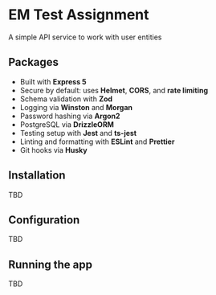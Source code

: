 # EM Test Assignment

A simple API service to work with user entities

## Packages

- Built with **Express 5**
- Secure by default: uses **Helmet**, **CORS**, and **rate limiting**
- Schema validation with **Zod**
- Logging via **Winston** and **Morgan**
- Password hashing via **Argon2**
- PostgreSQL via **DrizzleORM**
- Testing setup with **Jest** and **ts-jest**
- Linting and formatting with **ESLint** and **Prettier**
- Git hooks via **Husky**

## Installation

TBD

## Configuration

TBD

## Running the app

TBD
